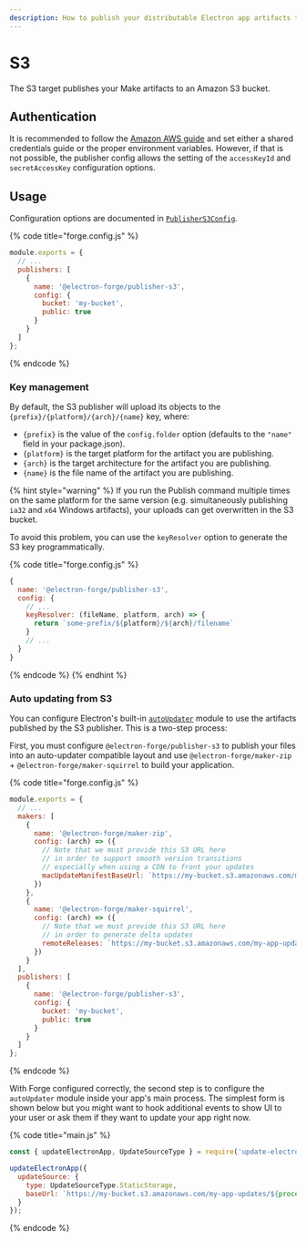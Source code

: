 ```yaml
---
description: How to publish your distributable Electron app artifacts to Amazon S3
---
```


# S3

The S3 target publishes your Make artifacts to an Amazon S3 bucket.

## Authentication

It is recommended to follow the [Amazon AWS guide](https://docs.aws.amazon.com/sdk-for-javascript/v3/developer-guide/setting-credentials-node.html) and set either a shared credentials guide or the proper environment variables. However, if that is not possible, the publisher config allows the setting of the `accessKeyId` and `secretAccessKey` configuration options.

## Usage

Configuration options are documented in [`PublisherS3Config`](https://js.electronforge.io/interfaces/\_electron\_forge\_publisher\_s3.PublisherS3Config.html).

{% code title="forge.config.js" %}
```javascript
module.exports = {
  // ...
  publishers: [
    {
      name: '@electron-forge/publisher-s3',
      config: {
        bucket: 'my-bucket',
        public: true
      }
    }
  ]
};
```
{% endcode %}

### Key management

By default, the S3 publisher will upload its objects to the `{prefix}/{platform}/{arch}/{name}` key, where:

* `{prefix}` is the value of the `config.folder` option (defaults to the `"name"` field in your package.json).
* `{platform}` is the target platform for the artifact you are publishing.
* `{arch}` is the target architecture for the artifact you are publishing.
* `{name}` is the file name of the artifact you are publishing.

{% hint style="warning" %}
If you run the Publish command multiple times on the same platform for the same version (e.g. simultaneously publishing `ia32` and `x64` Windows artifacts), your uploads can get overwritten in the S3 bucket.

To avoid this problem, you can use the `keyResolver` option to generate the S3 key programmatically.

{% code title="forge.config.js" %}
```javascript
{
  name: '@electron-forge/publisher-s3',
  config: {
    // ...
    keyResolver: (fileName, platform, arch) => {
      return `some-prefix/${platform}/${arch}/filename`
    }
    // ...
  }
}
```
{% endcode %}
{% endhint %}

### Auto updating from S3

You can configure Electron's built-in [`autoUpdater`](https://www.electronjs.org/docs/latest/api/auto-updater) module to use the artifacts published by the S3 publisher. This is a two-step process:

First, you must configure `@electron-forge/publisher-s3` to publish your files into an auto-updater compatible layout and use `@electron-forge/maker-zip` + `@electron-forge/maker-squirrel` to build your application.

{% code title="forge.config.js" %}
```javascript
module.exports = {
  // ...
  makers: [
    {
      name: '@electron-forge/maker-zip',
      config: (arch) => ({
        // Note that we must provide this S3 URL here
        // in order to support smooth version transitions
        // especially when using a CDN to front your updates
        macUpdateManifestBaseUrl: `https://my-bucket.s3.amazonaws.com/my-app-updates/darwin/${arch}/RELEASES.json`
      })
    },
    {
      name: '@electron-forge/maker-squirrel',
      config: (arch) => ({
        // Note that we must provide this S3 URL here
        // in order to generate delta updates
        remoteReleases: `https://my-bucket.s3.amazonaws.com/my-app-updates/win32/${arch}`
      })
    }
  ],
  publishers: [
    {
      name: '@electron-forge/publisher-s3',
      config: {
        bucket: 'my-bucket',
        public: true
      }
    }
  ]
};
```
{% endcode %}

With Forge configured correctly, the second step is to configure the `autoUpdater` module inside your app's main process. The simplest form is shown below but you might want to hook additional events to show UI to your user or ask them if they want to update your app right now.

{% code title="main.js" %}
```javascript
const { updateElectronApp, UpdateSourceType } = require('update-electron-app');

updateElectronApp({
  updateSource: {
    type: UpdateSourceType.StaticStorage,
    baseUrl: `https://my-bucket.s3.amazonaws.com/my-app-updates/${process.platform}/${process.arch}`
  }
});
```
{% endcode %}

